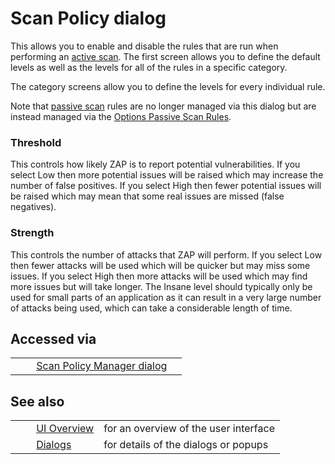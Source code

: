 # Scan Policy dialog #

This allows you to enable and disable the rules that are run when performing an [active scan][].
The first screen allows you to define the default levels as well as the levels for all of the rules in a specific category.

The category screens allow you to define the levels for every individual rule.


Note that [passive scan][] rules are no longer managed via this dialog but are instead managed via the [Options Passive Scan Rules][].

### Threshold ###

This controls how likely ZAP is to report potential vulnerabilities.
If you select Low then more potential issues will be raised which may increase the number of false positives.
If you select High then fewer potential issues will be raised which may mean that some real issues are missed (false negatives).

### Strength ###

This controls the number of attacks that ZAP will perform.
If you select Low then fewer attacks will be used which will be quicker but may miss some issues.
If you select High then more attacks will be used which may find more issues but will take longer.
The Insane level should typically only be used for small parts of an application as it can result in a very large number of attacks being used, which can take a considerable length of time.

## Accessed via ##

<table> 
 <tbody>
  <tr>
   <td>&nbsp;&nbsp;&nbsp;&nbsp;</td>
   <td><a href="HelpUiDialogsScanpolicymgr" rel="nofollow">Scan Policy Manager dialog</a></td>
   <td></td>
  </tr> 
 </tbody>
</table>

## See also ##

<table> 
 <tbody>
  <tr>
   <td>&nbsp;&nbsp;&nbsp;&nbsp;</td>
   <td> <a href="HelpUiOverview" rel="nofollow">UI Overview</a></td>
   <td>for an overview of the user interface</td>
  </tr> 
  <tr>
   <td>&nbsp;&nbsp;&nbsp;&nbsp;</td>
   <td> <a href="HelpUiDialogsDialogs" rel="nofollow">Dialogs</a></td>
   <td>for details of the dialogs or popups </td>
  </tr> 
 </tbody>
</table>


[active scan]: HelpStartConceptsAscan
[passive scan]: HelpStartConceptsPscan
[Options Passive Scan Rules]: HelpUiDialogsOptionsPscanrules
